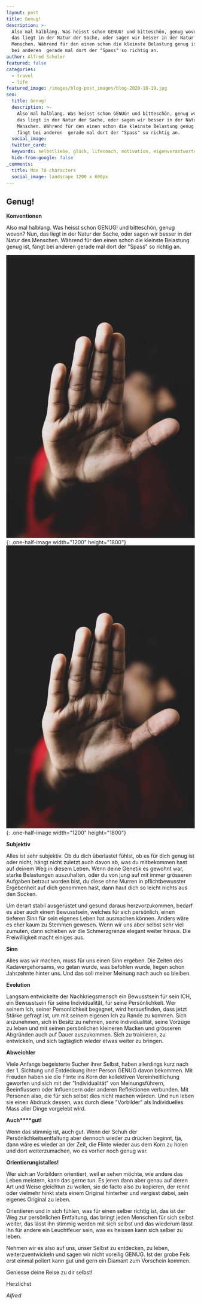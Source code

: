 ```yaml
---
layout: post
title: Genug!
description: >-
  Also mal halblang. Was heisst schon GENUG! und bitteschön, genug wovon? Nun,
  das liegt in der Natur der Sache, oder sagen wir besser in der Natur des
  Menschen. Während für den einen schon die kleinste Belastung genug ist, fängt
  bei anderen  gerade mal dort der "Spass" so richtig an. 
author: Alfred Schuler
featured: false
categories:
  - travel
  - life
featured_image: /images/blog-post_images/blog-2020-10-19.jpg
seo:
  title: Genug!
  description: >-
    Also mal halblang. Was heisst schon GENUG! und bitteschön, genug wovon? Nun,
    das liegt in der Natur der Sache, oder sagen wir besser in der Natur des
    Menschen. Während für den einen schon die kleinste Belastung genug ist,
    fängt bei anderen  gerade mal dort der "Spass" so richtig an.
  social_image:
  twitter_card:
  keywords: selbstliebe, glück, lifecoach, motivation, eigenverantwortung, philosophie
  hide-from-google: false
_comments:
  title: Max 70 characters
  social_image: landscape 1200 x 600px
---
```

## Genug\!

**Konventionen**

Also mal halblang. Was heisst schon GENUG\! und bitteschön, genug wovon? Nun, das liegt in der Natur der Sache, oder sagen wir besser in der Natur des Menschen. Während für den einen schon die kleinste Belastung genug ist, fängt bei anderen gerade mal dort der "Spass" so richtig an.

![](/images/blog-post_images/blog-2020-10-19.jpg){: .one-half-image width="1200" height="1800"}![](/images/blog-post_images/blog-2020-10-19.jpg){: .one-half-image width="1200" height="1800"}

**Subjektiv**

Alles ist sehr subjektiv. Ob du dich überlastet fühlst, ob es für dich genug ist oder nicht, hängt nicht zuletzt auch davon ab, was du mitbekommen hast auf deinem Weg in diesem Leben. Wenn deine Genetik es gewohnt war, starke Belastungen auszuhalten, oder du von jung auf mit immer grösseren Aufgaben betraut worden bist, du diese ohne Murren in pflichtbewusster Ergebenheit auf dich genommen hast, dann haut dich so leicht nichts aus den Socken.

Um derart stabil ausgerüstet und gesund daraus herzvorzukommen, bedarf es aber auch einem Bewusstsein, welches für sich persönlich, einen tieferen Sinn für sein eigenes Leben hat ausmachen können. Anders wäre es eher kaum zu Stemmen gewesen. Wenn wir uns aber selbst sehr viel zumuten, dann schieben wir die Schmerzgrenze elegant weiter hinaus. Die Freiwilligkeit macht einiges aus.

**Sinn**

Alles was wir machen, muss für uns einen Sinn ergeben. Die Zeiten des Kadavergehorsams, wo getan wurde, was befohlen wurde, liegen schon Jahrzehnte hinter uns. Und das soll meiner Meinung nach auch so bleiben.

**Evolution**

Langsam entwickelte der Nachkriegsmensch ein Bewusstsein für sein ICH, ein Bewusstsein für seine Individualität, für seine Persönlichkeit. Wer seinem Ich, seiner Personlichkeit begegnet, wird herausfinden, dass jetzt Stärke gefragt ist, um mit seinem eigenen Ich zu Rande zu kommen. Sich anzunehmen, sich in Besitz zu nehmen, seine Individualität, seine Vorzüge zu leben und mit seinen persönlichen kleineren Macken und grösseren Abgründen auch auf Dauer auszukommen. Sich zu trainieren, zu entwickeln, und sich tagtäglich wieder etwas weiter zu bringen.

**Abweichler**

Viele Anfangs begeisterte Sucher ihrer Selbst, haben allerdings kurz nach der 1. Sichtung und Entdeckung ihrer Person GENUG davon bekommen. Mit Freuden haben sie die Flinte ins Korn der kollektiven Vereinheitlichung geworfen und sich mit der "Individualität" von Meinungsführern, Beeinflussern oder Influencern oder anderen Reflektionen verbunden. Mit Personen also, die für sich selbst dies nicht machen würden. Und nun leben sie einen Abdruck dessen, was durch diese "Vorbilder" als Individuelles Mass aller Dinge vorgelebt wird.

**Auch****gut\!**

Wenn das stimmig ist, auch gut. Wenn der Schuh der Persönlichkeitsentfaltung aber dennoch wieder zu drücken beginnt, tja, dann wäre es wieder an der Zeit, die Flinte wieder aus dem Korn zu holen und dort weiterzumachen, wo es vorher noch genug war.

**Orientierung****ist****alles\!**

Wer sich an Vorbildern orientiert, weil er sehen möchte, wie andere das Leben meistern, kann das gerne tun. Es jenen dann aber genau auf deren Art und Weise gleichtun zu wollen, sie de facto also zu kopieren, der rennt oder vielmehr hinkt stets einem Original hinterher und vergisst dabei, sein eigenes Original zu leben.

Orientieren und in sich fühlen, was für einen selber richtig ist, das ist der Weg zur persönlichen Entfaltung, das bringt jeden Menschen für sich selbst weiter, das lässt ihn stimmig werden mit sich selbst und das wiederum lässt ihn für andere ein Leuchtfeuer sein, was es heissen kann sich selber zu leben.

Nehmen wir es also auf uns, unser Selbst zu entdecken, zu leben, weiterzuentwickeln und sagen wir nicht voreilig GENUG. Ist der grobe Fels erst einmal poliert kann gut und gern ein Diamant zum Vorschein kommen.

Geniesse deine Reise zu dir selbst\!

Herzlichst

*Alfred*
